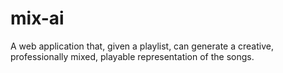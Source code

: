 # mix-ai
A web application that, given a playlist, can generate a creative, professionally mixed, playable representation of the songs.
